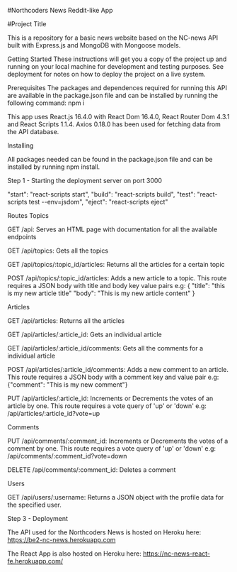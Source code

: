 #Northcoders News Reddit-like App

#Project Title

This is a repository for a basic news website based on the NC-news API built with Express.js and MongoDB with Mongoose models.

Getting Started
These instructions will get you a copy of the project up and running on your local machine for development and testing purposes. See deployment for notes on how to deploy the project on a live system.

Prerequisites
The packages and dependences required for running this API are available in the package.json file and can be installed by running the following command: npm i

This app uses React.js 16.4.0 with React Dom 16.4.0, React Router Dom 4.3.1 and React Scripts 1.1.4.
Axios 0.18.0 has been used for fetching data from the API database.

Installing

All packages needed can be found in the package.json file and can be installed by running npm install.

Step 1 - Starting the deployment server on port 3000

"start": "react-scripts start",
"build": "react-scripts build",
"test": "react-scripts test --env=jsdom",
"eject": "react-scripts eject"

Routes
Topics

GET /api: Serves an HTML page with documentation for all the available endpoints

GET /api/topics: Gets all the topics

GET /api/topics/:topic_id/articles: Returns all the articles for a certain topic

POST /api/topics/:topic_id/articles: Adds a new article to a topic. This route requires a JSON body with title and body key value pairs e.g: { "title": "this is my new article title" "body": "This is my new article content" }

Articles

GET /api/articles: Returns all the articles

GET /api/articles/:article_id: Gets an individual article

GET /api/articles/:article_id/comments: Gets all the comments for a individual article

POST /api/articles/:article_id/comments: Adds a new comment to an article. This route requires a JSON body with a comment key and value pair e.g: {"comment": "This is my new comment"}

PUT /api/articles/:article_id: Increments or Decrements the votes of an article by one. This route requires a vote query of 'up' or 'down' e.g: /api/articles/:article_id?vote=up

Comments

PUT /api/comments/:comment_id: Increments or Decrements the votes of a comment by one. This route requires a vote query of 'up' or 'down' e.g: /api/comments/:comment_id?vote=down

DELETE /api/comments/:comment_id: Deletes a comment

Users

GET /api/users/:username: Returns a JSON object with the profile data for the specified user.

Step 3 - Deployment

The API used for the Northcoders News is hosted on Heroku here: https://be2-nc-news.herokuapp.com

The React App is also hosted on Heroku here: https://nc-news-react-fe.herokuapp.com/
